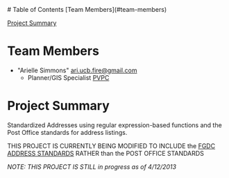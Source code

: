 
<html>
<head>
</head>
<body>
# Table of Contents
[Team Members](#team-members)

[Project Summary](#project-summary)

# <a name="team-members"></a>Team Members
* "Arielle Simmons" <ari.ucb.fire@gmail.com>
	- Planner/GIS Specialist 
	[PVPC](http://www.pvpc.org/ "PVPC")
	
# <a name="project-summary"></a>Project Summary

Standardized Addresses using regular expression-based functions and the Post Office standards for address listings.

THIS PROJECT IS CURRENTLY BEING MODIFIED TO INCLUDE the [FGDC ADDRESS STANDARDS](https://www.fgdc.gov/standards/projects/FGDC-standards-projects/street-address "FGDC ADDRESS STANDARDS") RATHER than the POST OFFICE STANDARDS


*NOTE: THIS PROJECT IS STILL in progress as of 4/12/2013*
 
</body>
</html>